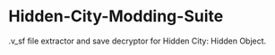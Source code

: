 # Hidden-City-Modding-Suite
.v_sf file extractor and save decryptor for Hidden City: Hidden Object.
